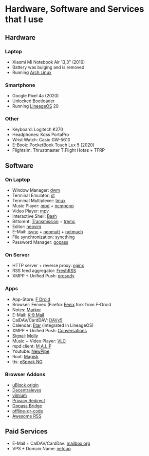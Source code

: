 # Hardware, Software and Services that I use

## Hardware

### Laptop

- Xiaomi Mi Notebook Air 13,3″ (2016)
- Battery was bulging and is removed
- Running [Arch Linux](https://archlinux.org/)

### Smartphone

- Google Pixel 4a (2020)
- Unlocked Bootloader
- Running [LineageOS](https://lineageos.org/) 20

### Other

- Keyboard: Logitech K270
- Headphones: Koss PortaPro
- Wrist Watch: Casio GW-5610
- E-Book: PocketBook Touch Lux 5 (2020)
- Flightsim: Thrustmaster T.Flight Hotas + TFRP

## Software

### On Laptop

- Window Manager: [dwm](https://dwm.suckless.org/)
- Terminal Emulator: [st](https://st.suckless.org/)
- Terminal Multiplexer: [tmux](https://github.com/tmux)
- Music Player: [mpd](https://www.musicpd.org/) + [ncmpcpp](https://rybczak.net/ncmpcpp/)
- Video Player: [mpv](https://mpv.io/)
- Interactive Shell: [Bash](https://www.gnu.org/software/bash/)
- Bittorent: [Transmission](https://transmissionbt.com/) + [tremc](https://github.com/tremc/tremc)
- Editor: [neovim](https://neovim.io/)
- E-Mail: [isync](https://isync.sourceforge.io/) + [neomutt](https://neomutt.org/) + [notmuch](https://notmuchmail.org/)
- File synchronization: [syncthing](https://syncthing.net/)
- Password Manager: [gopass](https://www.gopass.pw/)

### On Server

- HTTP server + reverse proxy: [nginx](https://nginx.org/)
- RSS feed aggregator: [FreshRSS](https://freshrss.org/)
- XMPP + Unified Push: [prosody](https://prosody.im/)

### Apps

- App-Store: [F Droid](https://f-droid.org/)
- Browser: Fennec (Firefox [Fenix](https://github.com/mozilla-mobile/fenix) fork from F-Droid
- Notes: [Markor](https://gsantner.net/project/markor.html)
- E-Mail: [K-9 Mail](https://k9mail.app/)
- CalDAV/CardDAV: [DAVx5](https://www.davx5.com/)
- Calendar: [Etar](https://github.com/Etar-Group/Etar-Calendar) (integrated in LineageOS)
- XMPP + Unified Push: [Conversations](https://conversations.im/)
- [Signal](https://signal.org/): [Molly](https://molly.im/)
- Music + Video Player: [VLC](https://www.videolan.org/vlc/download-android.html)
- mpd client: [M.A.L.P](https://gitlab.com/gateship-one/malp)
- Youtube: [NewPipe](https://newpipe.net/)
- Root: [Magisk](https://github.com/topjohnwu/Magisk)
- tts: [eSpeak NG](https://github.com/espeak-ng/espeak-ng)

### Browser Addons

- [uBlock origin](https://github.com/gorhill/uBlock)
- [Decentraleyes](https://decentraleyes.org/)
- [vimium](https://github.com/philc/vimium)
- [Privacy Redirect](https://github.com/SimonBrazell/privacy-redirect)
- [Gopass Bridge](https://github.com/gopasspw/gopassbridge)
- [offline-qr-code](https://github.com/rugk/offline-qr-code)
- [Awesome RSS](https://github.com/shgysk8zer0/awesome-rss)

## Paid Services

- E-Mail + CalDAV/CardDav: [mailbox org](https://mailbox.org)
- VPS + Domain Name: [netcup](https://www.netcup.de/)
